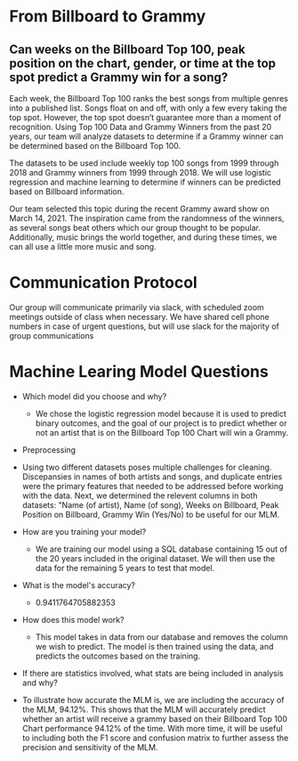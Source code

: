 # From Billboard to Grammy
## Can weeks on the Billboard Top 100, peak position on the chart, gender, or time at the top spot predict a Grammy win for a song? 

Each week, the Billboard Top 100 ranks the best songs from multiple genres into a published list. Songs float on and off, with only a few every taking the top spot. However, the top spot doesn’t guarantee more than a moment of recognition. Using Top 100 Data and Grammy Winners from the past 20 years, our team will analyze datasets to determine if a Grammy winner can be determined based on the Billboard Top 100. 

The datasets to be used include weekly top 100 songs from 1999 through 2018 and Grammy winners from 1999 through 2018. We will use logistic regression and machine learning to determine if winners can be predicted based on Billboard information. 

Our team selected this topic during the recent Grammy award show on March 14, 2021. The inspiration came from the randomness of the winners, as several songs beat others which our group thought to be popular. Additionally, music brings the world together, and during these times, we can all use a little more music and song. 


# Communication Protocol
Our group will communicate primarily via slack, with scheduled zoom meetings outside of class when necessary.  We have shared cell phone numbers in case of urgent questions, but will use slack for the majority of group communications

# Machine Learing Model Questions
- Which model did you choose and why?
  - We chose the logistic regression model because it is used to predict binary outcomes, and the goal of our project is to predict whether or not an artist that is on the Billboard Top 100 Chart will win a Grammy.

- Preprocessing
-   Using two different datasets poses multiple challenges for cleaning. Discepansies in names of both artists and songs, and duplicate entries were the primary features that needed to be addressed before working with the data. Next, we determined the relevent columns in both datasets: "Name (of artist), Name (of song), Weeks on Billboard, Peak Position on Billboard, Grammy Win (Yes/No) to be useful for our MLM.
- How are you training your model?
  - We are training our model using a SQL database containing 15 out of the 20 years included in the original dataset.  We will then use the data for the remaining 5 years to test that model.
- What is the model's accuracy?
  - 0.9411764705882353
- How does this model work?
  - This model takes in data from our database and removes the column we wish to predict.  The model is then trained using the data, and predicts the outcomes based on the training. 
- If there are statistics involved, what stats are being included in analysis and why?
 - To illustrate how accurate the MLM is, we are including the accuracy of the MLM, 94.12%. This shows that the MLM will accurately predict whether an artist will receive a grammy based on their Billboard Top 100 Chart performance 94.12% of the time. With more time, it will be useful to including both the F1 score and confusion matrix to further assess the precision and sensitivity of the MLM. 





